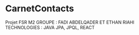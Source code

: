 # CarnetContacts

Projet FSR M2
GROUPE : FADI ABDELQADER ET ETHAN RIAHI
TECHNOLOGIES : JAVA JPA, JPQL, REACT
